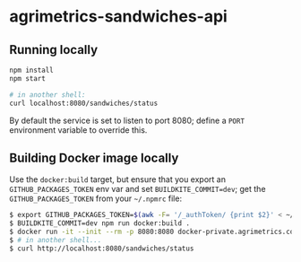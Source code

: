 # agrimetrics-sandwiches-api

## Running locally
```sh
npm install
npm start

# in another shell:
curl localhost:8080/sandwiches/status
```

By default the service is set to listen to port 8080; define a `PORT` environment variable to override this.

## Building Docker image locally

Use the `docker:build` target, but ensure that you export an `GITHUB_PACKAGES_TOKEN` env var and set `BUILDKITE_COMMIT=dev`; get the `GITHUB_PACKAGES_TOKEN` from your `~/.npmrc` file:
```bash
$ export GITHUB_PACKAGES_TOKEN=$(awk -F= '/_authToken/ {print $2}' < ~/.npmrc | head -1)
$ BUILDKITE_COMMIT=dev npm run docker:build .
$ docker run -it --init --rm -p 8080:8080 docker-private.agrimetrics.co.uk/agrimetrics-sandwiches-api:dev
$ # in another shell...
$ curl http://localhost:8080/sandwiches/status
```

